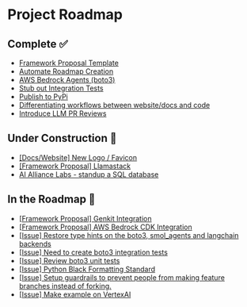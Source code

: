 # Project Roadmap

<!--
  This file is automatically generated from GitHub issues.
  Do not edit this file directly. Instead, update the corresponding issues.
  The roadmap will be regenerated every Monday at 00:00 UTC.
-->

## Complete ✅
- [Framework Proposal Template](https://github.com/The-AI-Alliance/gofannon/pull/159)
- [Automate Roadmap Creation](https://github.com/The-AI-Alliance/gofannon/pull/150)
- [AWS Bedrock Agents (boto3)](https://github.com/The-AI-Alliance/gofannon/pull/107)
- [Stub out Integration Tests](https://github.com/The-AI-Alliance/gofannon/pull/89)
- [Publish to PyPi](https://github.com/The-AI-Alliance/gofannon/pull/73)
- [Differentiating workflows between website/docs and code](https://github.com/The-AI-Alliance/gofannon/pull/72)
- [Introduce LLM PR Reviews](https://github.com/The-AI-Alliance/gofannon/pull/68)

## Under Construction 🚧
- [[Docs/Website] New Logo / Favicon](https://github.com/The-AI-Alliance/gofannon/issues/164)
- [[Framework Proposal] Llamastack](https://github.com/The-AI-Alliance/gofannon/issues/161)
- [AI Alliance Labs - standup a SQL database](https://github.com/The-AI-Alliance/gofannon/issues/144)

## In the Roadmap 📅
- [[Framework Proposal] Genkit Integration](https://github.com/The-AI-Alliance/gofannon/issues/163)
- [[Framework Proposal] AWS Bedrock CDK Integration](https://github.com/The-AI-Alliance/gofannon/issues/162)
- [[Issue] Restore type hints on the boto3, smol_agents and langchain backends](https://github.com/The-AI-Alliance/gofannon/issues/114)
- [[Issue] Need to create boto3 integration tests](https://github.com/The-AI-Alliance/gofannon/issues/113)
- [[Issue] Review boto3 unit tests](https://github.com/The-AI-Alliance/gofannon/issues/112)
- [[Issue] Python Black Formatting Standard](https://github.com/The-AI-Alliance/gofannon/issues/108)
- [[Issue] Setup guardrails to prevent people from making feature branches instead of forking.](https://github.com/The-AI-Alliance/gofannon/issues/65)
- [[Issue] Make example on VertexAI](https://github.com/The-AI-Alliance/gofannon/issues/64)